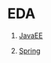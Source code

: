 # EDA

1. [JavaEE](https://github.com/vmokook/EDA/tree/main/1_JavaEE/Java_EE_v01)

2. [Spring](https://github.com/vmokook/EDA/tree/main/2_Spring)
